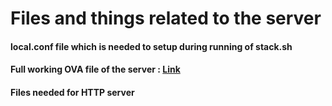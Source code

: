 # Files and things related to the server

#### local.conf file which is needed to setup during running of stack.sh
#### Full working OVA file of the server : [Link](#)
#### Files needed for HTTP server